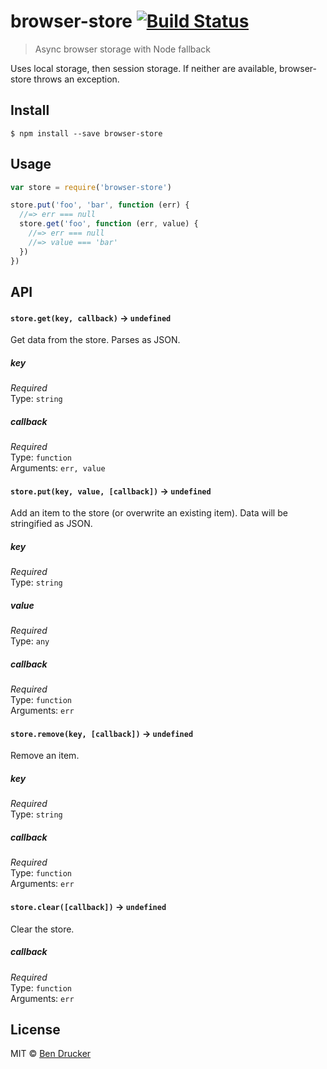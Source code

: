 # browser-store [![Build Status](https://travis-ci.org/bendrucker/browser-store.svg?branch=master)](https://travis-ci.org/bendrucker/browser-store)

> Async browser storage with Node fallback

Uses local storage, then session storage. If neither are available, browser-store throws an exception.


## Install

```
$ npm install --save browser-store
```


## Usage

```js
var store = require('browser-store')

store.put('foo', 'bar', function (err) {
  //=> err === null
  store.get('foo', function (err, value) {
    //=> err === null
    //=> value === 'bar'  
  })
})
```

## API

#### `store.get(key, callback)` -> `undefined`

Get data from the store. Parses as JSON.

##### key

*Required*  
Type: `string`

##### callback

*Required*  
Type: `function`  
Arguments: `err, value`

#### `store.put(key, value, [callback])` -> `undefined`

Add an item to the store (or overwrite an existing item). Data will be stringified as JSON.

##### key

*Required*  
Type: `string`

##### value

*Required*  
Type: `any`

##### callback

*Required*  
Type: `function`  
Arguments: `err`

#### `store.remove(key, [callback])` -> `undefined`

Remove an item.

##### key

*Required*  
Type: `string`

##### callback

*Required*  
Type: `function`  
Arguments: `err`

#### `store.clear([callback])` -> `undefined`

Clear the store.

##### callback

*Required*  
Type: `function`  
Arguments: `err`

## License

MIT © [Ben Drucker](http://bendrucker.me)
